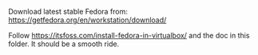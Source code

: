 

Download latest stable Fedora from:
https://getfedora.org/en/workstation/download/

Follow https://itsfoss.com/install-fedora-in-virtualbox/ and the doc in this folder.
It should be a smooth ride.

